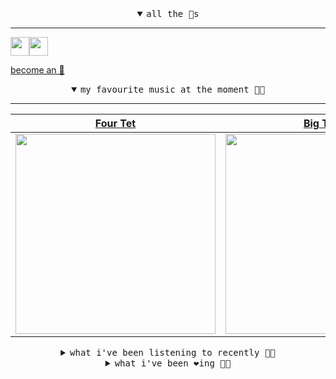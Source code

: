 <details open>

<summary align="center"><samp>all the 🥚s</samp></summary>
<hr />

<a href="https://github.com/pvinis"><img src="https://avatars.githubusercontent.com/u/100233?s=90&v=4" width="30" height="30" /><a href="https://github.com/maxPugh"><img src="https://avatars.githubusercontent.com/u/46350013?s=90&u=52a601eaa2d272b35477d096fe782ebf0a8a1f68&v=4" width="30" height="30" />

<samp><a href="https://github.com/bitttttten/bitttttten/stargazers">become an 🥚</a></samp>

</details>

<details open>

<summary align="center"><samp>my favourite music at the moment 🎵🎶</samp></summary>
<hr />

<!-- toc -->

| [Four Tet](https://open.spotify.com/artist/7Eu1txygG6nJttLHbZdQOh)                                                                                               | [Big Thief](https://open.spotify.com/artist/5QdyldG4Fl4TPiOIeMNpBZ)                                                                                              | [Mary Lattimore](https://open.spotify.com/artist/38MKhZmMRHAZRz8LqtKIBw)                                                                                         | [Madlib](https://open.spotify.com/artist/5LhTec3c7dcqBvpLRWbMcf)                                                                                                 |
| ---------------------------------------------------------------------------------------------------------------------------------------------------------------- | ---------------------------------------------------------------------------------------------------------------------------------------------------------------- | ---------------------------------------------------------------------------------------------------------------------------------------------------------------- | ---------------------------------------------------------------------------------------------------------------------------------------------------------------- |
| [<img src="https://i.scdn.co/image/ab6761610000e5eb84e29d09b4917bec2700a0d7" width="320" height="auto">](https://open.spotify.com/artist/7Eu1txygG6nJttLHbZdQOh) | [<img src="https://i.scdn.co/image/ab6761610000e5ebeab1cd56d166a0e1f0c410f0" width="320" height="auto">](https://open.spotify.com/artist/5QdyldG4Fl4TPiOIeMNpBZ) | [<img src="https://i.scdn.co/image/ab6761610000e5ebefa5976017196e7143217cd7" width="320" height="auto">](https://open.spotify.com/artist/38MKhZmMRHAZRz8LqtKIBw) | [<img src="https://i.scdn.co/image/ab6761610000e5ebdb860c843b90fdea28f670d6" width="320" height="auto">](https://open.spotify.com/artist/5LhTec3c7dcqBvpLRWbMcf) |

<!-- tocstop -->

</details>

<details>

<summary align="center"><samp>what i've been listening to recently 🎵🎶</samp></summary>
<hr />

<!-- toc -->

| [Scuola Hyperion<br />Blak Saagan](https://open.spotify.com/track/1ZCRg6bHErF0rXYXzfItOa)                                                                       | [Happy<br />bdrmm](https://open.spotify.com/track/6OIsq9HutnCINDPQqmAjbz)                                                                                       | [Sleepless<br />Baby's Berserk](https://open.spotify.com/track/5QgJPSEjgiIttmMfYLbFDI)                                                                          | [So Far to Go<br />J Dilla, Common, D'Angelo](https://open.spotify.com/track/4omO3Xwm4REEK5HGT6e6yY)                                                            |
| --------------------------------------------------------------------------------------------------------------------------------------------------------------- | --------------------------------------------------------------------------------------------------------------------------------------------------------------- | --------------------------------------------------------------------------------------------------------------------------------------------------------------- | --------------------------------------------------------------------------------------------------------------------------------------------------------------- |
| [<img src="https://i.scdn.co/image/ab6761610000e5eb2839213713b5f57d471f45a1" width="320" height="auto">](https://open.spotify.com/track/1ZCRg6bHErF0rXYXzfItOa) | [<img src="https://i.scdn.co/image/ab6761610000e5eb6f2ef5551c4676f45c861bbf" width="320" height="auto">](https://open.spotify.com/track/6OIsq9HutnCINDPQqmAjbz) | [<img src="https://i.scdn.co/image/ab67616d0000b273465f80afee9f2be6b9dd202f" width="320" height="auto">](https://open.spotify.com/track/5QgJPSEjgiIttmMfYLbFDI) | [<img src="https://i.scdn.co/image/ab6761610000e5ebc68a069a1c70eca57b2828d2" width="320" height="auto">](https://open.spotify.com/track/4omO3Xwm4REEK5HGT6e6yY) |

<!-- tocstop -->

</details>

<details>

<summary align="center"><samp>what i've been ❤️ing 🎵🎶</samp></summary>
<hr />

<!-- toc -->

| [Doomsday<br />MF DOOM](https://open.spotify.com/album/4UG3kz6qoHtNI1glQ2wdon)                                                                                  | [Real Friends<br />Kanye West](https://open.spotify.com/album/7gsWAHLeT0w7es6FofOXk1)                                                                           | [Xiu<br />Yu Su](https://open.spotify.com/album/1rJZa2XZIhS4ihaI5lvrgl)                                                                                         | [Quadraluv<br />Overmono](https://open.spotify.com/album/4UM3zSo4r0kZDC0Z7pBQZ7)                                                                                |
| --------------------------------------------------------------------------------------------------------------------------------------------------------------- | --------------------------------------------------------------------------------------------------------------------------------------------------------------- | --------------------------------------------------------------------------------------------------------------------------------------------------------------- | --------------------------------------------------------------------------------------------------------------------------------------------------------------- |
| [<img src="https://i.scdn.co/image/ab67616d0000b273f56213eede5f2e6a6065fb6d" width="320" height="auto">](https://open.spotify.com/album/4UG3kz6qoHtNI1glQ2wdon) | [<img src="https://i.scdn.co/image/ab67616d0000b2732a7db835b912dc5014bd37f4" width="320" height="auto">](https://open.spotify.com/album/7gsWAHLeT0w7es6FofOXk1) | [<img src="https://i.scdn.co/image/ab67616d0000b273ee1ce20fec01c66950ff56d8" width="320" height="auto">](https://open.spotify.com/album/1rJZa2XZIhS4ihaI5lvrgl) | [<img src="https://i.scdn.co/image/66ff8a12e6597673a1f057ba44bcfc45916c784f" width="320" height="auto">](https://open.spotify.com/album/4UM3zSo4r0kZDC0Z7pBQZ7) |

<!-- tocstop -->

</details>
